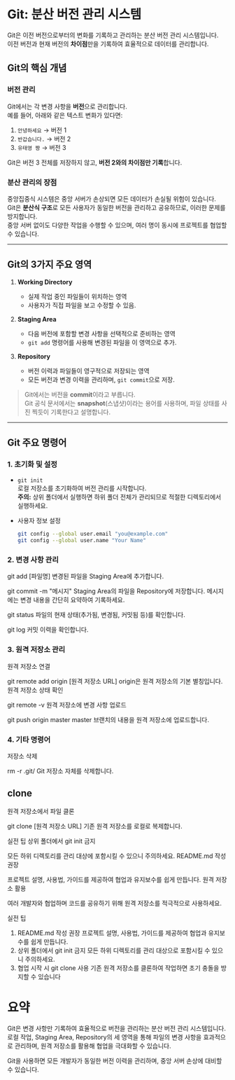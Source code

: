 # Git: 분산 버전 관리 시스템

Git은 이전 버전으로부터의 변화를 기록하고 관리하는 분산 버전 관리 시스템입니다.  
이전 버전과 현재 버전의 **차이점**만을 기록하여 효율적으로 데이터를 관리합니다.

## Git의 핵심 개념
### 버전 관리
Git에서는 각 변경 사항을 **버전**으로 관리합니다.  
예를 들어, 아래와 같은 텍스트 변화가 있다면:
1. `안녕하세요` → 버전 1
2. `반갑습니다.` → 버전 2
3. `유태영 짱` → 버전 3

Git은 버전 3 전체를 저장하지 않고, **버전 2와의 차이점만 기록**합니다.

### 분산 관리의 장점
중앙집중식 시스템은 중앙 서버가 손상되면 모든 데이터가 손실될 위험이 있습니다.  
Git은 **분산식 구조**로 모든 사용자가 동일한 버전을 관리하고 공유하므로, 이러한 문제를 방지합니다.  
중앙 서버 없이도 다양한 작업을 수행할 수 있으며, 여러 명이 동시에 프로젝트를 협업할 수 있습니다.

---

## Git의 3가지 주요 영역
1. **Working Directory**  
   - 실제 작업 중인 파일들이 위치하는 영역
   - 사용자가 직접 파일을 보고 수정할 수 있음.

2. **Staging Area**  
   - 다음 버전에 포함할 변경 사항을 선택적으로 준비하는 영역
   - `git add` 명령어를 사용해 변경된 파일을 이 영역으로 추가.

3. **Repository**  
   - 버전 이력과 파일들이 영구적으로 저장되는 영역
   - 모든 버전과 변경 이력을 관리하며, `git commit`으로 저장.

> Git에서는 버전을 **commit**이라고 부릅니다.  
> Git 공식 문서에서는 **snapshot**(스냅샷)이라는 용어를 사용하며, 파일 상태를 사진 찍듯이 기록한다고 설명합니다.

---

## Git 주요 명령어
### 1. 초기화 및 설정
- `git init`  
  로컬 저장소를 초기화하여 버전 관리를 시작합니다.  
  **주의:** 상위 폴더에서 실행하면 하위 폴더 전체가 관리되므로 적절한 디렉토리에서 실행하세요.

- 사용자 정보 설정  
  ```bash
  git config --global user.email "you@example.com"
  git config --global user.name "Your Name"

### 2. 변경 사항 관리
git add [파일명]
변경된 파일을 Staging Area에 추가합니다.

git commit -m "메시지"
Staging Area의 파일을 Repository에 저장합니다.
메시지에는 변경 내용을 간단히 요약하여 기록하세요.

git status
파일의 현재 상태(추가됨, 변경됨, 커밋됨 등)를 확인합니다.

git log
커밋 이력을 확인합니다.

### 3. 원격 저장소 관리
원격 저장소 연결

git remote add origin [원격 저장소 URL]
origin은 원격 저장소의 기본 별칭입니다.
원격 저장소 상태 확인

git remote -v
원격 저장소에 변경 사항 업로드

git push origin master
master 브랜치의 내용을 원격 저장소에 업로드합니다.

### 4. 기타 명령어
저장소 삭제

rm -r .git/
Git 저장소 자체를 삭제합니다.


## clone
원격 저장소에서 파일 클론

git clone [원격 저장소 URL]
기존 원격 저장소를 로컬로 복제합니다.

실전 팁
상위 폴더에서 git init 금지

모든 하위 디렉토리를 관리 대상에 포함시킬 수 있으니 주의하세요.
README.md 작성 권장

프로젝트 설명, 사용법, 가이드를 제공하여 협업과 유지보수를 쉽게 만듭니다.
원격 저장소 활용

여러 개발자와 협업하며 코드를 공유하기 위해 원격 저장소를 적극적으로 사용하세요.

실전 팁
1. README.md 작성 권장
프로젝트 설명, 사용법, 가이드를 제공하여 협업과 유지보수를 쉽게 만듭니다.
2. 상위 폴더에서 git init 금지
모든 하위 디렉토리를 관리 대상으로 포함시킬 수 있으니 주의하세요.
3. 협업 시작 시 git clone 사용
기존 원격 저장소를 클론하여 작업하면 초기 충돌을 방지할 수 있습니다

# 요약
Git은 변경 사항만 기록하여 효율적으로 버전을 관리하는 분산 버전 관리 시스템입니다.
로컬 작업, Staging Area, Repository의 세 영역을 통해 파일의 변경 사항을 효과적으로 관리하며, 원격 저장소를 활용해 협업을 극대화할 수 있습니다.

Git을 사용하면 모든 개발자가 동일한 버전 이력을 관리하며, 중앙 서버 손상에 대비할 수 있습니다.
